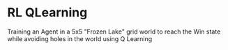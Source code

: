 # RL QLearning
 Training an Agent in a 5x5 "Frozen Lake" grid world to reach the Win state while avoiding holes in the world using Q Learning
